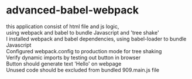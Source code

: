 # advanced-babel-webpack

this application consist of html file and js logic,  
 using webpack and babel to bundle Javascript and 'tree shake'  
I installed webpack and babel dependencies, using babel-loader to bundle Javascript  
Configured webpack.config to production mode for tree shaking  
Verify dynamic imports by testing out button in browser  
Button should generate text 'Hello' on webpage  
Unused code should be excluded from bundled 909.main.js file